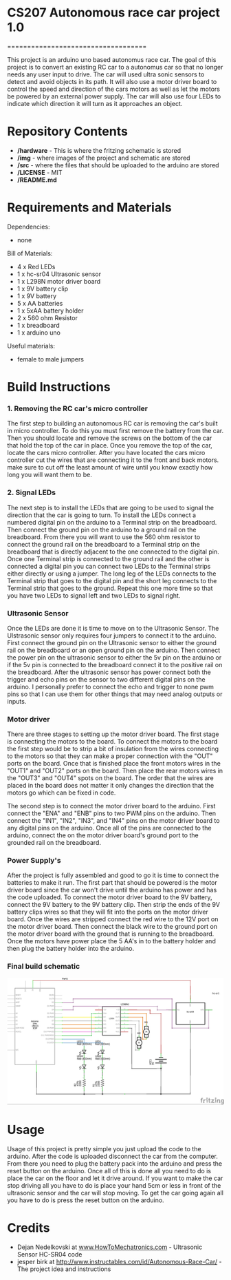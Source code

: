 # CS207 Autonomous race car project 1.0
===================================

This project is an arduino uno based autonomus race car. The goal of this project is to convert an existing RC car to a autonomus car so that no longer needs any user input to drive. The car will used ultra sonic sensors to detect and avoid objects in its path. It will also use a motor driver board to control the speed and direction of the cars motors as well as let the motors be powered by an external power supply. The car will also use four LEDs to indicate which direction it will turn as it approaches an object.

Repository Contents
============
* **/hardware** - This is where the fritzing schematic is stored
* **/img** - where images of the project and schematic are stored
* **/src** - where the files that should be uploaded to the arduino are stored
* **/LICENSE** - MIT
* **/README.md**

Requirements and Materials
============
Dependencies: 
* none

Bill of Materials:
* 4 x Red LEDs
* 1 x hc-sr04 Ultrasonic sensor
* 1 x L298N motor driver board
* 1 x 9V battery clip
* 1 x 9V battery
* 5 x AA batteries
* 1 x 5xAA battery holder
* 2 x 560 ohm Resistor
* 1 x breadboard
* 1 x arduino uno

Useful materials:
* female to male jumpers

Build Instructions
==================

### 1. Removing the RC car's micro controller

The first step to building an autonomous RC car is removing the car's built in micro controller. To do this you must first remove the battery from the car. Then you should locate and remove the screws on the bottom of the car that hold the top of the car in place. Once you remove the top of the car, locate the cars micro controller. After you have located the cars micro controller cut the wires that are connecting it to the front and back motors. make sure to cut off the least amount of wire until you know exactly how long you will want them to be.

### 2. Signal LEDs

The next step is to install the LEDs that are going to be used to signal the direction that the car is going to turn. To install the LEDs connect a numbered digital pin on the arduino to a Terminal strip on the breadboard. Then connect the ground pin on the arduino to a ground rail on the breadboard. From there you will want to use the 560 ohm resistor to connect the ground rail on the breadboard to a Terminal strip on the breadboard that is directly adjacent to the one connected to the digital pin. Once one Terminal strip is connected to the ground rail and the other is connected a digital pin you can connect two LEDs to the Terminal strips either directly or using a jumper. The long leg of the LEDs connects to the Terminal strip that goes to the digital pin and the short leg connects to the Terminal strip that goes to the ground. Repeat this one more time so that you have two LEDs to signal left and two LEDs to signal right.

### Ultrasonic Sensor

Once the LEDs are done it is time to move on to the Ultrasonic Sensor. The Ulstrasonic sensor only requires four jumpers to connect it to the arduino. First connect the ground pin on the Ultrasonic sensor to either the ground rail on the breadboard or an open ground pin on the arduino. Then connect the power pin on the ultrasonic sensor to either the 5v pin on the arduino or if the 5v pin is connected to the breadboard connect it to the positive rail on the breadboard. After the ultrasonic sensor has power connect both the trigger and echo pins on the sensor to two different digital pins on the arduino. I personally prefer to connect the echo and trigger to none pwm pins so that I can use them for other things that may need analog outputs or inputs.

### Motor driver

There are three stages to setting up the motor driver board. The first stage is connecting the motors to the board. To connect the motors to the board the first step would be to strip a bit of insulation from the wires connecting to the motors so that they can make a proper connection with the "OUT" ports on the board. Once that is finished place the front motors wires in the "OUT1" and "OUT2" ports on the board. Then place the rear motors wires in the "OUT3" and "OUT4" spots on the board. The order that the wires are placed in the board does not matter it only changes the direction that the motors go which can be fixed in code. 

The second step is to connect the motor driver board to the arduino. First connect the "ENA" and "ENB" pins to two PWM pins on the arduino. Then connect the "IN1", "IN2", "IN3", and "IN4" pins on the motor driver board to any digital pins on the arduino. Once all of the pins are connected to the arduino, connect the on the motor driver board's ground port to the grounded rail on the breadboard.

### Power Supply's

After the project is fully assembled and good to go it is time to connect the batteries to make it run. The first part that should be powered is the motor driver board since the car won't drive until the arduino has power and has the code uploaded. To connect the motor driver board to the 9V battery, connect the 9V battery to the 9V battery clip. Then strip the ends of the 9V battery clips wires so that they will fit into the ports on the motor driver board. Once the wires are stripped connect the red wire to the 12V port on the motor driver board. Then connect the black wire to the ground port on the motor driver board with the ground that is running to the breadboard. Once the motors have power place the 5 AA's in to the battery holder and then plug the battery holder into the arduino.


### Final build schematic 

![alt text][Schematic]

[Schematic]: https://github.com/weRthem/CS207-Patrick-Larsen/blob/master/img/schematic_Build_View_schem.jpg "final build Schematic"

Usage
=====

Usage of this project is pretty simple you just upload the code to the arduino. After the code is uploaded disconnect the car from the computer. From there you need to plug the battery pack into the arduino and press the reset button on the arduino. Once all of this is done all you need to do is place the car on the floor and let it drive around. If you want to make the car stop driving all you have to do is place your hand 5cm or less in front of the ultrasonic sensor and the car will stop moving. To get the car going again all you have to do is press the reset button on the arduino.

Credits
=======

* Dejan Nedelkovski at www.HowToMechatronics.com - Ultrasonic Sensor HC-SR04 code
* jesper birk at http://www.instructables.com/id/Autonomous-Race-Car/ - The project idea and instructions
